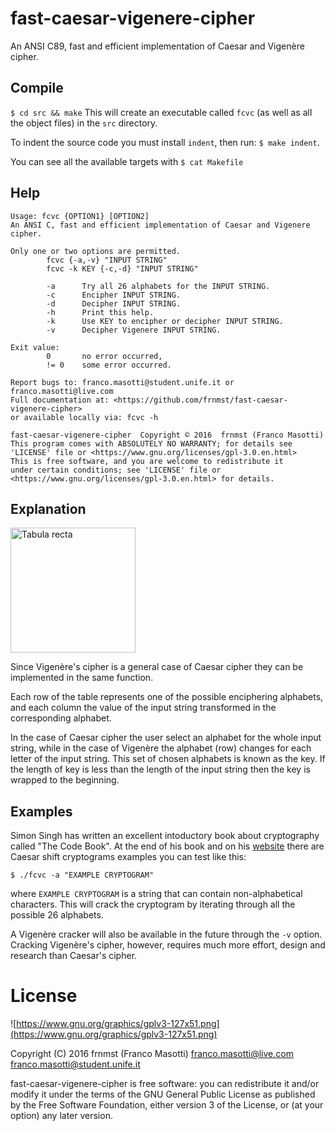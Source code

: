 fast-caesar-vigenere-cipher
===========================
An ANSI C89, fast and efficient implementation of Caesar and Vigenère cipher.

## Compile
`$ cd src && make`
This will create an executable called `fcvc` (as well as all the object files) 
in the `src` directory.

To indent the source code you must install `indent`, then run: `$ make indent`.

You can see all the available targets with `$ cat Makefile`

## Help
```
Usage: fcvc {OPTION1} [OPTION2]
An ANSI C, fast and efficient implementation of Caesar and Vigenere cipher.

Only one or two options are permitted.
        fcvc {-a,-v} "INPUT STRING"
        fcvc -k KEY {-c,-d} "INPUT STRING"

        -a      Try all 26 alphabets for the INPUT STRING.
        -c      Encipher INPUT STRING.
        -d      Decipher INPUT STRING.
        -h      Print this help.
        -k      Use KEY to encipher or decipher INPUT STRING.
        -v      Decipher Vigenere INPUT STRING.

Exit value:
        0       no error occurred,
        != 0    some error occurred.

Report bugs to: franco.masotti@student.unife.it or franco.masotti@live.com
Full documentation at: <https://github.com/frnmst/fast-caesar-vigenere-cipher>
or available locally via: fcvc -h

fast-caesar-vigenere-cipher  Copyright © 2016  frnmst (Franco Masotti)
This program comes with ABSOLUTELY NO WARRANTY; for details see
'LICENSE' file or <https://www.gnu.org/licenses/gpl-3.0.en.html>
This is free software, and you are welcome to redistribute it
under certain conditions; see 'LICENSE' file or
<https://www.gnu.org/licenses/gpl-3.0.en.html> for details.
```

## Explanation
<img src="https://upload.wikimedia.org/wikipedia/commons/9/9a/Vigen%C3%A8re_square_shading.svg" alt="Tabula recta" width=200 height=200>

Since Vigenère's cipher is a general case of Caesar cipher they can be 
implemented in the same function. 

Each row of the table represents one of the possible enciphering 
alphabets, and each column the value of the input string 
transformed in the corresponding alphabet.

In the case of Caesar cipher the user select an alphabet for the whole 
input string, while in the case of Vigenère the alphabet (row) changes 
for each letter of the input string. This set of chosen alphabets is 
known as the key. If the length of key is less than the length of the 
input string then the key is wrapped to the beginning.

## Examples
Simon Singh has written an excellent intoductory book about cryptography 
called "The Code Book". At the end of his book and on his 
[website](http://simonsingh.net/cryptography/cryptograms/)
there are Caesar shift cryptograms examples you can test like this:
```
$ ./fcvc -a "EXAMPLE CRYPTOGRAM"
```
where `EXAMPLE CRYPTOGRAM` is a string that can contain non-alphabetical 
characters. This will crack the cryptogram by iterating through all the 
possible 26 alphabets.

A Vigenère cracker will also be available in the future through the `-v` 
option. Cracking Vigenère's cipher, however, requires much more effort, design 
and research than Caesar's cipher.

# License
![https://www.gnu.org/graphics/gplv3-127x51.png](https://www.gnu.org/graphics/gplv3-127x51.png)

Copyright (C) 2016 frnmst (Franco Masotti) <franco.masotti@live.com>
<franco.masotti@student.unife.it>

fast-caesar-vigenere-cipher is free software: you can redistribute it and/or 
modify it under the terms of the GNU General Public License as published by
the Free Software Foundation, either version 3 of the License, or
(at your option) any later version.

